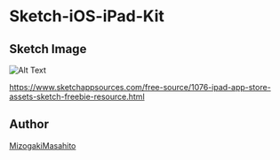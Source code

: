 # Sketch-iOS-iPad-Kit

## Sketch Image
![Alt Text](https://github.com/Sketch-MMizogaki/Sketch-iOS-TETHR-Kit/blob/master/tour-1.jpg)  

https://www.sketchappsources.com/free-source/1076-ipad-app-store-assets-sketch-freebie-resource.html

## Author

[MizogakiMasahito](https://github.com/MMizogaki)
